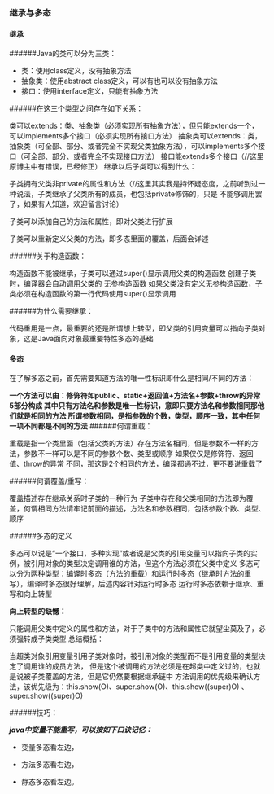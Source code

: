 ### 继承与多态

#### 继承

######Java的类可以分为三类：

- 类：使用class定义，没有抽象方法
- 抽象类：使用abstract class定义，可以有也可以没有抽象方法
- 接口：使用interface定义，只能有抽象方法

######在这三个类型之间存在如下关系：

类可以extends：类、抽象类（必须实现所有抽象方法），但只能extends一个，可以implements多个接口（必须实现所有接口方法）
抽象类可以extends：类，抽象类（可全部、部分、或者完全不实现父类抽象方法），可以implements多个接口（可全部、部分、或者完全不实现接口方法）
接口能extends多个接口（//这里原博主中有错误，已经修正）
继承以后子类可以得到什么：

子类拥有父类非private的属性和方法（//这里其实我是持怀疑态度，之前听到过一种说法，子类继承了父类所有的成员，也包括private修饰的，只是
不能够调用罢了，如果有人知道，欢迎留言讨论）

子类可以添加自己的方法和属性，即对父类进行扩展

子类可以重新定义父类的方法，即多态里面的覆盖，后面会详述

######关于构造函数：

构造函数不能被继承，子类可以通过super()显示调用父类的构造函数
创建子类时，编译器会自动调用父类的 无参构造函数
如果父类没有定义无参构造函数，子类必须在构造函数的第一行代码使用super()显示调用

######为什么需要继承：

代码重用是一点，最重要的还是所谓想上转型，即父类的引用变量可以指向子类对象，这是Java面向对象最重要特性多态的基础


#### 多态

在了解多态之前，首先需要知道方法的唯一性标识即什么是相同/不同的方法：

**一个方法可以由：修饰符如public、static+返回值+方法名+参数+throw的异常 5部分构成
其中只有方法名和参数是唯一性标识，意即只要方法名和参数相同那他们就是相同的方法
所谓参数相同，是指参数的个数，类型，顺序一致，其中任何一项不同都是不同的方法**
######何谓重载：

重载是指一个类里面（包括父类的方法）存在方法名相同，但是参数不一样的方法，参数不一样可以是不同的参数个数、类型或顺序
如果仅仅是修饰符、返回值、throw的异常 不同，那这是2个相同的方法，编译都通不过，更不要说重载了

######何谓覆盖/重写：

覆盖描述存在继承关系时子类的一种行为
子类中存在和父类相同的方法即为覆盖，何谓相同方法请牢记前面的描述，方法名和参数相同，包括参数个数、类型、顺序

######多态的定义

多态可以说是“一个接口，多种实现”或者说是父类的引用变量可以指向子类的实例，被引用对象的类型决定调用谁的方法，但这个方法必须在父类中定义
多态可以分为两种类型：编译时多态（方法的重载）和运行时多态（继承时方法的重写），编译时多态很好理解，后述内容针对运行时多态
运行时多态依赖于继承、重写和向上转型

**向上转型的缺憾：**

只能调用父类中定义的属性和方法，对于子类中的方法和属性它就望尘莫及了，必须强转成子类类型
总结概括：

当超类对象引用变量引用子类对象时，被引用对象的类型而不是引用变量的类型决定了调用谁的成员方法，
但是这个被调用的方法必须是在超类中定义过的，也就是说被子类覆盖的方法，但是它仍然要根据继承链中
方法调用的优先级来确认方法，该优先级为：this.show(O)、super.show(O)、this.show((super)O)
、super.show((super)O)


######技巧：
 
***java中变量不能重写，可以按如下口诀记忆：***

- 变量多态看左边， 

- 方法多态看右边， 

- 静态多态看左边。
